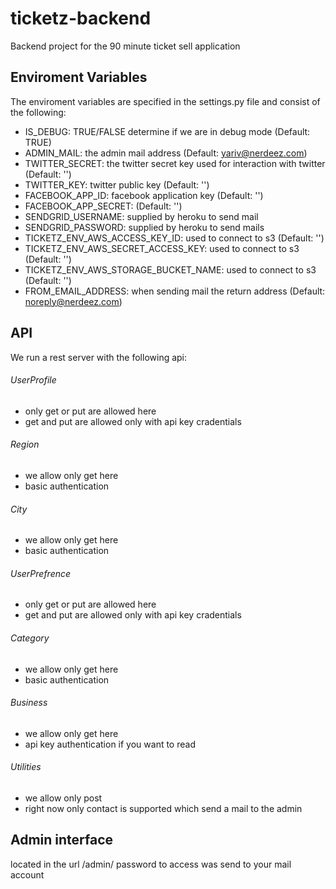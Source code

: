 ticketz-backend
==============

Backend project for the 90 minute ticket sell application

## Enviroment Variables

The enviroment variables are specified in the settings.py file and consist of the following:
* IS_DEBUG: TRUE/FALSE determine if we are in debug mode (Default: TRUE)
* ADMIN_MAIL: <String> the admin mail address (Default: yariv@nerdeez.com)
* TWITTER_SECRET: <string> the twitter secret key used for interaction with twitter (Default: '')
* TWITTER_KEY: <string> twitter public key (Default: '')
* FACEBOOK_APP_ID: <string> facebook application key (Default: '')
* FACEBOOK_APP_SECRET: <string> (Default: '')
* SENDGRID_USERNAME: <string> supplied by heroku to send mail
* SENDGRID_PASSWORD: <string> supplied by heroku to send mails
* TICKETZ_ENV_AWS_ACCESS_KEY_ID: <String> used to connect to s3 (Default: '')
* TICKETZ_ENV_AWS_SECRET_ACCESS_KEY: <String> used to connect to s3 (Default: '')
* TICKETZ_ENV_AWS_STORAGE_BUCKET_NAME: <String> used to connect to s3 (Default: '')
* FROM_EMAIL_ADDRESS: <String> when sending mail the return address (Default: noreply@nerdeez.com)

## API

We run a rest server with the following api:

###### UserProfile

- only get or put are allowed here
- get and put are allowed only with api key cradentials

###### Region

- we allow only get here
- basic authentication

###### City

- we allow only get here
- basic authentication

###### UserPrefrence

- only get or put are allowed here
- get and put are allowed only with api key cradentials

###### Category

- we allow only get here
- basic authentication

###### Business

- we allow only get here
- api key authentication if you want to read

###### Utilities

- we allow only post
- right now only contact is supported which send a mail to the admin

## Admin interface

located in the url /admin/
password to access was send to your mail account



